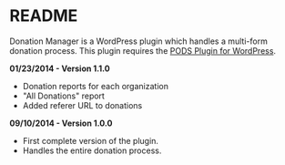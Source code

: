 # README

Donation Manager is a WordPress plugin which handles a multi-form donation process. This plugin requires the [PODS Plugin for WordPress](http://pods.io).

__01/23/2014 - Version 1.1.0__

- Donation reports for each organization
- "All Donations" report
- Added referer URL to donations

__09/10/2014 - Version 1.0.0__

- First complete version of the plugin.
- Handles the entire donation process.